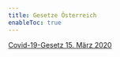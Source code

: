 ```yaml
---
title: Gesetze Österreich
enableToc: true
---
```


[Covid-19-Gesetz 15. März 2020](2020-03-15-Covid-19-Gesetz)
